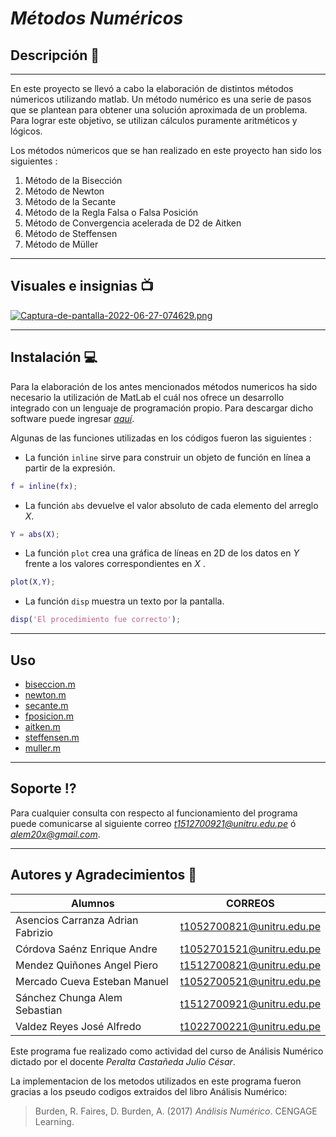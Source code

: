 # ***Métodos Numéricos***

## **Descripción** :page_with_curl:
---
En este proyecto se llevó a cabo la elaboración de distintos métodos númericos utilizando matlab. Un método numérico es una serie de pasos que se plantean para obtener una solución aproximada de un problema. Para lograr este objetivo, se utilizan cálculos puramente aritméticos y lógicos.

Los métodos númericos que se han realizado en este proyecto han sido los siguientes :

1. Método de la Bisección
2. Método de Newton
3. Método de la Secante
4. Método de la Regla Falsa o Falsa Posición
5. Método de Convergencia acelerada de D2 de Aitken
6. Método de Steffensen
7. Método de Müller

---
## **Visuales e insignias** :tv:
[![Captura-de-pantalla-2022-06-27-074629.png](https://i.postimg.cc/h4zx5nJM/Captura-de-pantalla-2022-06-27-074629.png)](https://postimg.cc/Sj4Jnwfz)

---

## **Instalación** :computer:

Para la elaboración de los antes mencionados métodos numericos ha sido necesario la utilización de MatLab el cuál nos ofrece un desarrollo integrado con un lenguaje de programación propio. Para descargar dicho software puede ingresar [*aquí*](https://es.mathworks.com/products/get-matlab.html?s_tid=gn_getml "Link Matlab").

Algunas de las funciones utilizadas en los códigos fueron las siguientes :
* La función `inline` sirve para construir un objeto de función en línea a partir de la expresión.

```matlab
f = inline(fx);
```
* La función `abs` devuelve el valor absoluto de cada elemento del arreglo *X*.
```matlab
Y = abs(X);
```
* La función `plot` crea una gráfica de líneas en 2D de los datos en *Y* frente a los valores correspondientes en *X* .
```matlab
plot(X,Y);
```
* La función `disp` muestra un texto por la pantalla.
```matlab
disp('El procedimiento fue correcto');
```
---
## **Uso**

* [biseccion.m](https://github.com/AdrianAsen/Analisis-Numerico/blob/main/Funciones/biseccion.m)
* [newton.m](https://github.com/AdrianAsen/Analisis-Numerico/blob/main/Funciones/newton.m)
* [secante.m](https://github.com/AdrianAsen/Analisis-Numerico/blob/main/Funciones/secante.m)
* [fposicion.m](https://github.com/AdrianAsen/Analisis-Numerico/blob/main/Funciones/fposicion.m)
* [aitken.m](https://github.com/AdrianAsen/Analisis-Numerico/blob/main/Funciones/aitken.m)
* [steffensen.m](https://github.com/AdrianAsen/Analisis-Numerico/blob/main/Funciones/steffensen.m)
* [muller.m](https://github.com/AdrianAsen/Analisis-Numerico/blob/main/Funciones/muller.m)

---
## **Soporte** :interrobang:

Para cualquier consulta con respecto al funcionamiento del programa puede comunicarse al siguiente correo  *t1512700921@unitru.edu.pe* ó
*alem20x@gmail.com*.

---
## **Autores y Agradecimientos** :book:


|       Alumnos     |   CORREOS   |
|       ----------    |  ---------| 
| Asencios Carranza Adrian Fabrizio|t1052700821@unitru.edu.pe|
| Córdova Saénz Enrique Andre|t1052701521@unitru.edu.pe|
| Mendez Quiñones Angel Piero|t1512700821@unitru.edu.pe|
| Mercado Cueva Esteban Manuel|t1052700521@unitru.edu.pe|
| Sánchez Chunga Alem Sebastian|t1512700921@unitru.edu.pe|
| Valdez Reyes José Alfredo|t1022700221@unitru.edu.pe|


Este programa fue realizado como actividad del curso de Análisis Numérico dictado por el docente *Peralta Castañeda Julio César*.

La implementacion de los metodos utilizados en este programa fueron gracias a los pseudo codigos extraidos del libro Análisis Numérico:
>Burden, R. Faires, D. Burden, A. (2017) *Análisis Numérico*. CENGAGE Learning. 

